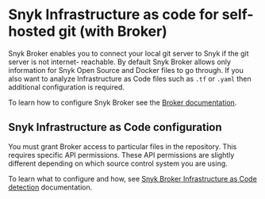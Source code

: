# Snyk Infrastructure as code for self-hosted git (with Broker)

Snyk Broker enables you to connect your local git server to Snyk if the git server is not internet- reachable. By default Snyk Broker allows only information for Snyk Open Source and Docker files to go through. If you also want to analyze Infrastructure as Code files such as `.tf` or `.yaml` then additional configuration is required.

To learn how to configure Snyk Broker see the [Broker documentation](../../integrations/snyk-broker/broker-introduction.md).

## Snyk Infrastructure as Code configuration

You must grant Broker access to particular files in the repository. This requires specific API permissions. These API permissions are slightly different depending on which source control system you are using.

To learn what to configure and how, see [Snyk Broker Infrastructure as Code detection](../../integrations/snyk-broker/snyk-broker-infrastructure-as-code-detection/) documentation.
